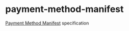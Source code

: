 # payment-method-manifest
<a href="https://w3c.github.io/payment-method-manifest/">Payment Method Manifest</a> specification
